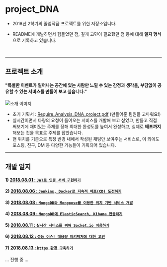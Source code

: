 # project_DNA

* 2018년 2학기의 졸업작품 프로젝트를 위한 저장소입니다.

* README에 개발하면서 힘들었던 점, 깊게 고민이 필요했던 점 등에 대해 **일지 형식**으로 기록하고 있습니다.

  ​

***

## 프로젝트 소개

#### **"특별한 이벤트가 일어나는 공간에 있는 사람만 느낄 수 있는 감정과 생각을, 부담없이 공유할 수 있는 서비스를 만들어 보고 싶습니다.**"

![소개 이미지](https://blogfiles.pstatic.net/MjAxODA4MTRfMTky/MDAxNTM0MTc3NzY1MTM0.NCF4J6dMHOkkdIOZfhedD3jE3ClrDsU62BCsdAeryVog.SYjZhtyBsQAmZE8KFL6X0tSj9-sHzwbr3qhSbeTFfWYg.PNG.3457soso/title.png)

- 초기 기획서 : [Require_Analysis_DNA_project.pdf](https://github.com/3457soso/project_DNA/blob/master/DNA_project.pdf) (만들어준 팀원들 고마워요!)
- 실시간이면서 다량의 요청이 들어오는 서비스를 개발해 보고 싶었고, 만들고 직접 써보기에 재미있는 주제를 정해 최대한 완성도를 높여서 완성하고, 실제로 **배포까지** 해보는 것을 목표로 주제를 잡았습니다.
- 현 위치를 기준으로 특정 반경 내에서 작성된 채팅만 보여주는 서비스로, 이 외에도 포스팅, 친구, DM 등 다양한 기능들이 기획되어 있습니다.



***

## 개발 일지

#### 1) [2018.08.01 : ```JWT로 인증 서버 구현하기```](https://github.com/3457soso/project_DNA/blob/master/%EA%B0%9C%EB%B0%9C%20%EC%9D%BC%EC%A7%80/2018.08.01%20:%20JWT%EB%A1%9C%20%EC%9D%B8%EC%A6%9D%20%EC%84%9C%EB%B2%84%20%EA%B5%AC%ED%98%84%ED%95%98%EA%B8%B0.md)

#### 2) [2018.08.06 : ```Jenkins, Docker로 지속적 배포(CD) 도전하기```](https://github.com/3457soso/project_DNA/blob/master/%EA%B0%9C%EB%B0%9C%20%EC%9D%BC%EC%A7%80/2018.08.06%20:%20Jenkins%2C%20Docker%EB%A1%9C%20%EC%A7%80%EC%86%8D%EC%A0%81%20%EB%B0%B0%ED%8F%AC(CD)%20%EB%8F%84%EC%A0%84%ED%95%98%EA%B8%B0.md)

#### 3) [2018.08.08 : ```MongoDB와 Mongoose를 이용한 위치 기반 서비스 개발```]()

#### 4) [2018.08.09 : ```MongoDB에 ElasticSearch, Kibana 연동하기```](https://github.com/3457soso/project_DNA/blob/master/%EA%B0%9C%EB%B0%9C%20%EC%9D%BC%EC%A7%80/2018.08.09%20:%20MongoDB%EC%97%90%20ElasticSearch%2C%20Kibana%20%EC%97%B0%EB%8F%99%ED%95%98%EA%B8%B0.md)

#### 5) [2018.08.11 : ```실시간 서비스를 위해 Socket.io 이용하기```](https://github.com/3457soso/project_DNA/blob/master/%EA%B0%9C%EB%B0%9C%20%EC%9D%BC%EC%A7%80/2018.08.11%20:%20%EC%8B%A4%EC%8B%9C%EA%B0%84%20%EC%84%9C%EB%B9%84%EC%8A%A4%EB%A5%BC%20%EC%9C%84%ED%95%B4%20Socket.io%20%EC%9D%B4%EC%9A%A9%ED%95%98%EA%B8%B0.md)

#### 6) [2018.08.12 : ```성능 이슈! 대용량 아키텍처에 대한 고민```]()

#### 7) [2018.08.13 : ```https 환경 구축하기```](https://github.com/3457soso/project_DNA/blob/master/%EA%B0%9C%EB%B0%9C%20%EC%9D%BC%EC%A7%80/2018.08.13%20:%20SSL%EC%9D%84%20%EC%9D%B4%EC%9A%A9%ED%95%B4%20https%20%ED%99%98%EA%B2%BD%20%EA%B5%AC%EC%B6%95%ED%95%98%EA%B8%B0.md)



... 진행 중 ...



